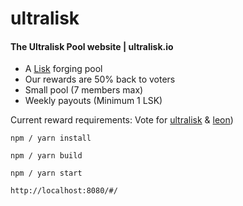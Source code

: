 # ultralisk

#### The Ultralisk Pool website | ultralisk.io

- A [Lisk](https://lisk.io) forging pool
- Our rewards are 50% back to voters
- Small pool (7 members max)
- Weekly payouts (Minimum 1 LSK)

Current reward requirements: Vote for [ultralisk](https://explorer.lisk.io/address/1605683440295884021L) & [leon](https://explorer.lisk.io/address/16811843780664295310L))

`npm / yarn install`

`npm / yarn build`

`npm / yarn start`

`http://localhost:8080/#/`
